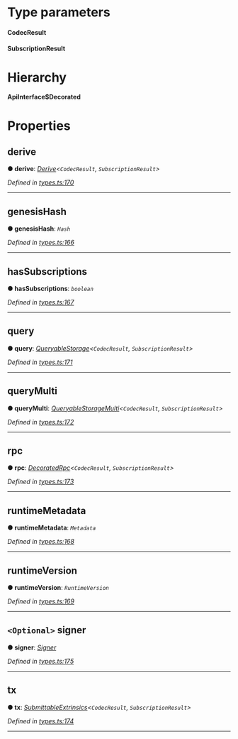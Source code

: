 

# Type parameters
#### CodecResult 
#### SubscriptionResult 
# Hierarchy

**ApiInterface$Decorated**

# Properties

<a id="derive"></a>

##  derive

**● derive**: *[Derive](_types_.derive.md)<`CodecResult`, `SubscriptionResult`>*

*Defined in [types.ts:170](https://github.com/polkadot-js/api/blob/2b538f5/packages/api/src/types.ts#L170)*

___
<a id="genesishash"></a>

##  genesisHash

**● genesisHash**: *`Hash`*

*Defined in [types.ts:166](https://github.com/polkadot-js/api/blob/2b538f5/packages/api/src/types.ts#L166)*

___
<a id="hassubscriptions"></a>

##  hasSubscriptions

**● hasSubscriptions**: *`boolean`*

*Defined in [types.ts:167](https://github.com/polkadot-js/api/blob/2b538f5/packages/api/src/types.ts#L167)*

___
<a id="query"></a>

##  query

**● query**: *[QueryableStorage](_types_.queryablestorage.md)<`CodecResult`, `SubscriptionResult`>*

*Defined in [types.ts:171](https://github.com/polkadot-js/api/blob/2b538f5/packages/api/src/types.ts#L171)*

___
<a id="querymulti"></a>

##  queryMulti

**● queryMulti**: *[QueryableStorageMulti](../modules/_types_.md#queryablestoragemulti)<`CodecResult`, `SubscriptionResult`>*

*Defined in [types.ts:172](https://github.com/polkadot-js/api/blob/2b538f5/packages/api/src/types.ts#L172)*

___
<a id="rpc"></a>

##  rpc

**● rpc**: *[DecoratedRpc](_types_.decoratedrpc.md)<`CodecResult`, `SubscriptionResult`>*

*Defined in [types.ts:173](https://github.com/polkadot-js/api/blob/2b538f5/packages/api/src/types.ts#L173)*

___
<a id="runtimemetadata"></a>

##  runtimeMetadata

**● runtimeMetadata**: *`Metadata`*

*Defined in [types.ts:168](https://github.com/polkadot-js/api/blob/2b538f5/packages/api/src/types.ts#L168)*

___
<a id="runtimeversion"></a>

##  runtimeVersion

**● runtimeVersion**: *`RuntimeVersion`*

*Defined in [types.ts:169](https://github.com/polkadot-js/api/blob/2b538f5/packages/api/src/types.ts#L169)*

___
<a id="signer"></a>

## `<Optional>` signer

**● signer**: *[Signer](_types_.signer.md)*

*Defined in [types.ts:175](https://github.com/polkadot-js/api/blob/2b538f5/packages/api/src/types.ts#L175)*

___
<a id="tx"></a>

##  tx

**● tx**: *[SubmittableExtrinsics](_types_.submittableextrinsics.md)<`CodecResult`, `SubscriptionResult`>*

*Defined in [types.ts:174](https://github.com/polkadot-js/api/blob/2b538f5/packages/api/src/types.ts#L174)*

___

